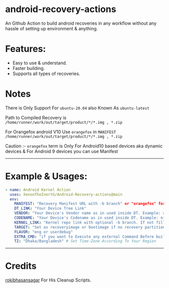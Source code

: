 # android-recovery-actions
An Github Action to build android recoveries in any workflow without any hassle of setting up environment & anything.

# Features:
- Easy to use & understand.
- Faster building.
- Supports all types of recoveries.

# Notes

There is Only Support For `ubuntu-20.04` also Known As `ubuntu-latest`

Path to Compiled Recovery is `/home/runner/work/out/target/product/*/*.img , *.zip`

For Orangefox android V10 Use `orangefox` in `MANIFEST` `/home/runner/work/out/target/product/*/*.img , *.zip` 
 
Caution :- `orangefox` term is Only For Android10 based devices aka dynamic devices & For Android 9 devices you can use Manifest

--------------------------------------------------------------------------------------------------------------------------------

# Example & Usages:

```yaml
- name: Android Kernel Action
  uses: XenonTheInertG/Android-Recovery-actions@main
  env:
    MANIFEST: "Recovery Manifest URL with -b branch" or "orangefox" for orangefox android v10
    DT_LINK: "Your Device Tree Link"
    VENDOR: "Your Device's Vendor name as in used inside DT. Example: xiaomi, samsung, asus, etc."
    CODENAME: "Your Device's Codename as in used inside DT. Example: nikel, phoenix, ginkgo, etc."
    KERNEL_LINK: "Kernel repo link with optional -b branch. If not filled it would be detected as prebuilt"
    TARGET: "Set as recoveryimage or bootimage if no recovery partition avaiable"
    FLAVOR: "eng or userdebug"
    EXTRA_CMD: "if you want to Execute any external Command Before building process starts"
    TZ: "Dhaka/Bangladesh" # Set Time-Zone According To Your Region
```

-------------------------------------------------------------------------------------------
# Credits
[rokibhasansagar](https://github.com/rokibhasansagar) For His Cleanup Scripts.
